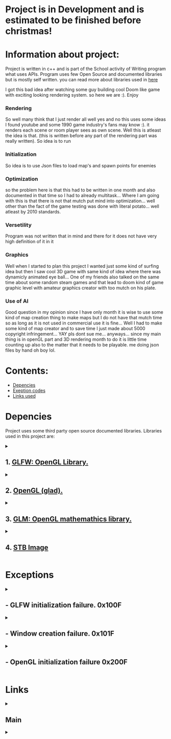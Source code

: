 # Project is in Development and is estimated to be finished before christmas!

# Information about project:


Project is written in c++ and is part of the School activity of Writing program what uses APIs. 
Program uses few Open Source and documented libraries but is mostly self written. you can read more about libraries used in [here](#Depencies)

I got this bad idea after watching some guy building cool Doom like game with exciting looking rendering system. so here we are :). Enjoy

### Rendering

So well many think that I just render all well yes and no this uses some ideas I found youtube and some 1990 game industry's fans may know :). it renders each scene or room player sees as own scene. Well this is atleast the idea is that. (this is written before any part of the rendering part was really written). So idea is to run 

### Initialization

So idea is to use Json files to load map's and spawn points for enemies

### Optimization

so the problem here is that this had to be written in one month and also documented in that time so I had to already multitask... Where I am going with this is that there is not that mutch put mind into optimization... well other than the fact of the game testing was done with literal potato... well atleast by 2010 standards.

### Versetility 

Program was not written that in mind and there for it does not have very high definition of it in it

### Graphics

Well when I started to plan this project I wanted just some kind of surfing idea but then I saw cool 3D game with same kind of idea where there was dynamicly animated eye ball... One of my friends also talked on the same time about some random steam games and that lead to doom kind of game graphic level with amateur graphics creator with too mutch on his plate.


### Use of AI

Good question in my opinion since I have only month it is wise to use some kind of map creation thing to make maps but I do not have that mutch time so as long as it is not used in commercial use it is fine... Well I had to make some kind of map creator and to save time I just made about 5000 copyright infringement... YAY pls dont sue me... anyways... since my main thing is in openGL part and 3D rendering month to do it is little time counting up also to the matter that it needs to be playable. me doing json files by hand oh boy lol.



# Contents:

- [Depencies](#Depencies)
- [Exeption codes](#Exceptions)
- [Links used](#Links)

# Depencies 

Project uses some third party open source documented libraries. Libraries used in this project are:

<details>
<summary>

## 1. [GLFW: OpenGL Library.](https://www.glfw.org/)

</summary>

Funny according to google GLFW is a API itself but well it is only capable of creating windows and perform simple tasks... it won't impress
any one right? well in any case it is used as such in this program. only for creating and handling window and its call backs.

</details>

<details>
<summary>

## 2. [OpenGL (glad).](https://www.opengl.org/)

</summary>

So even tho it is linked to opengl's web page it is convienient to have some sort of loader for methods and functions behid the scenes...
And Well this does excactly it. Btw the real link to headers and other is [here](https://glad.dav1d.de/).

</details>

<details>
<summary>

## 3. [GLM: OpenGL mathemathics library.](https://github.com/g-truc/glm)
</summary>

You know it is such a pain to do a lot of work while you know there is some library what already does it and most likely better... Well her we are.

</details>

<details>
<summary>

## 4. [STB Image](https://github.com/nothings/stb/blob/master/stb_image.h)

</summary>

I know the page mentions something about security well... it was only one what I was familiar with already except SDL2 Image well I would have been needed to change GLFW to it and so on... so for the sake of this we use it like this.

</details>



# Exceptions


<details>
<Summary>

##  - GLFW initialization failure. 0x100F

</summary>

Exception is raised when ever program fails to initialize GLFW API. 

</details>
<details>
<Summary>

## - Window creation failure. 0x101F

</summary>

Exception is raiseed when ever program fails to create window.

</details>
<details>
<Summary>

## - OpenGL initialization failure 0x200F

</summary>

Exception is raised when ever program fails to load OpenGL methods.
</details>

# Links

<details>
<summary>

## Main

</summary>


<blockquote>

<details>
<summary>

### 1. [OpenGL documentation](https://www.opengl.org/)

</summary>

I Know someone would want to see chat gpt code... But you wont instead you see my horrible codee to be impressed
I actually feel sorry for you my boy

</details>
<details>
<summary>

### 2. [GLFW documentation](https://www.glfw.org/documentation)

</summary>

Well here is the documentation of OpenGL Window management API thingy...
it is used for managing windows and key callbacks Yay!

</details>



<details>
<summary>

## 3. [The OpenGL Mathematics (GLM) Library](https://web.engr.oregonstate.edu/~mjb/cs491/Handouts/GLM.1pp.pdf)

</summary>

It was pain to find documentation but here some sort of :)

</details>
</details>

<details>
<summary>

